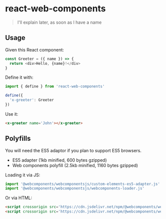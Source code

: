 # react-web-components

> I'll explain later, as soon as I have a name

## Usage

Given this React component:

```js
const Greeter = ({ name }) => {
  return <div>Hello, {name}!</div>
}
```

Define it with:

```js
import { define } from 'react-web-components'

define({
  'x-greeter': Greeter
})
```

Use it:

```html
<x-greeter name='John'></x-greeter>
```

## Polyfills

You will need the ES5 adaptor if you plan to support ES5 browsers.

- ES5 adapter (1kb minified, 600 bytes gzipped)
- Web components polyfill (2.5kb minified, 1160 bytes gzipped)

Loading it via JS:

```js
import '@webcomponents/webcomponentsjs/custom-elements-es5-adapter.js'
import '@webcomponents/webcomponentsjs/webcomponents-loader.js'
```

Or via HTML:

 ```html
<script crossorigin src='https://cdn.jsdelivr.net/npm/@webcomponents/webcomponentsjs@2.0.4/custom-elements-es5-adapter.js'></script>
<script crossorigin src='https://cdn.jsdelivr.net/npm/@webcomponents/webcomponentsjs@2.0.4/webcomponents-loader.js'></script>
```
